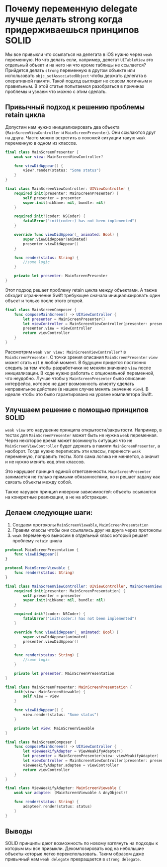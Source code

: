 # Почему переменную delegate лучше делать strong когда придерживаешься принципов SOLID

Мы все привыкли что ссылаться на делегата в iOS нужно через `weak` переменную. Но что делать если, например, делегат `UITableView` это отдельный объект и на него ни что кроме таблицы не ссылается? Прийдется делать `strong` переменную в другом объекте или использовать `objc_setAssociatedObject` чтобы держать делегата в оперативной памяти. Такой подход выглядит не совсем логичным и правильным. В этой статье попытаемся разобраться в причинах проблемы и узнаем что можно с этим сделать.

## Привычный подход к решению проблемы retain цикла
Допустим нам нужно инициализировать два объекта (`MainScreenViewController` и `MainScreenPresenter`). Они ссылаются друг на друга. Часто можно встретить в похожей ситуации такую `weak` переменную в одном из классов.

```Swift
final class MainScreenPresenter {
    weak var view: MainScreenViewController?

    func viewDidAppear() {
        view?.render(status: "Some status")
    }
}

final class MainScreenViewController: UIViewController {
    required init(presenter: MainScreenPresenter) {
        self.presenter = presenter
        super.init(nibName: nil, bundle: nil)
    }

    required init?(coder: NSCoder) {
        fatalError("init(coder:) has not been implemented")
    }

    override func viewDidAppear(_ animated: Bool) {
        super.viewDidAppear(animated)
        presenter.viewDidAppear()
    }

    func render(status: String) {
        //some logic
    }

    private let presenter: MainScreenPresenter
}
```
Этот подход решает проблему retain цикла между объектами. А также обходит ограничение Swift требующее сначала инициализировать один объект и только после этого второй.
```Swift
final class MainScreenComposer {
    func composeMainScreen() -> UIViewController {
        let presenter = MainScreenPresenter()
        let viewController = MainScreenViewController(presenter: presenter)
        presenter.view = viewController
        return viewController
    }
}
```
Рассмотрим `weak var view: MainScreenViewController?` в `MainScreenPresenter`. С точки зрения описания `MainScreenPresenter` `view` может стать `nil` в любой момент. В будущем придется постоянно следить за тем чтобы разработчики не меняли значение `view` после инициализации. В коде нужно работать с опциональной переменной, что неудобно. Лучше чтобы у `MainScreenPresenter` было описание интерфейса, которое не дает возможность клиенту сделать неправильное действие (в нашем случае менять значение `view`). В идеале чтобы это было гарантировано на уровне компилятора Swift.

## Улучшаем решение с помощью принципов SOLID
`weak view` это нарушение принципа открытости/закрытости. Например, в тестах для `MainScreenPresenter` может быть не нужна `weak` переменная. Через некоторое время может возникнуть ситуация что не `MainScreenViewController` будет держать в памяти `MainScreenPresenter`, а наоборот. Тогда нужно переписать эти классы, перенести `weak` переменную, поправить тесты. Хотя сама логика не меняется, а значит и не нужно менять код этих классов.

Это нарушает принцип единой ответсвенности. `MainScreenPresenter` занимается не только прямыми обязанностями, но и решает задачу как связать объекты между собой.

Также нарушен принцип инверсии зависимостей: объекты ссылаются на конкретные реализации, а не на абстракции.

## Делаем следующие шаги:
1. Создаем протоколы `MainScreenViewable`, `MainScreenPresentation`
2. Правим классы чтобы они ссылались друг на друга через протоколы
3. `weak` переменную выносим в отдельный класс который решает проблему `retain` цикла

```Swift
protocol MainScreenPresentation {
    func viewDidAppear()
}

protocol MainScreenViewable {
    func render(status: String)
}

final class MainScreenViewController: UIViewController, MainScreenViewable {
    required init(presenter: MainScreenPresentation) {
        self.presenter = presenter
        super.init(nibName: nil, bundle: nil)
    }

    required init?(coder: NSCoder) {
        fatalError("init(coder:) has not been implemented")
    }

    override func viewDidAppear(_ animated: Bool) {
        super.viewDidAppear(animated)
        presenter.viewDidAppear()
    }

    func render(status: String) {
        //some logic
    }

    private let presenter: MainScreenPresentation
}

final class MainScreenPresenter: MainScreenPresentation {
    init(view: MainScreenViewable) {
        self.view = view
    }

    func viewDidAppear() {
        view.render(status: "Some status")
    }

    private let view: MainScreenViewable
}

final class MainScreenComposer {
    func composeMainScreen() -> UIViewController {
        let viewWeakifyAdapter = ViewWeakifyAdapter()
        let presenter = MainScreenPresenter(view: viewWeakifyAdapter)
        let viewController = MainScreenViewController(presenter: presenter)
        viewWeakifyAdapter.adaptee = viewController
        return viewController
    }
}

final class ViewWeakifyAdapter: MainScreenViewable {
    weak var adaptee: (MainScreenViewable & AnyObject)?

    func render(status: String) {
        adaptee?.render(status: status)
    }
}
```

## Выводы
SOLID принципы дают возможность по новому взглянуть на подходы к которым мы все привыкли. Декомпозировать код на небольшие объекты которые легко переиспользовать. Таким образом даже привычный нам `weak delegate` превращается в `strong delegate`.
